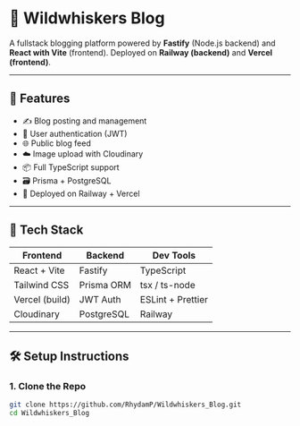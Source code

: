 # 🐾 Wildwhiskers Blog

A fullstack blogging platform powered by **Fastify** (Node.js backend) and **React with Vite** (frontend). Deployed on **Railway (backend)** and **Vercel (frontend)**.

---

## 🚀 Features

- ✍️ Blog posting and management
- 🔐 User authentication (JWT)
- 🌐 Public blog feed
- ☁️ Image upload with Cloudinary
- 📦 Full TypeScript support
- 🗃️ Prisma + PostgreSQL
- 📡 Deployed on Railway + Vercel

---

## 🧠 Tech Stack

| Frontend        | Backend        | Dev Tools       |
|----------------|----------------|-----------------|
| React + Vite   | Fastify        | TypeScript      |
| Tailwind CSS   | Prisma ORM     | tsx / ts-node   |
| Vercel (build) | JWT Auth       | ESLint + Prettier |
| Cloudinary     | PostgreSQL     | Railway         |

---

## 🛠️ Setup Instructions

### 1. Clone the Repo

```bash
git clone https://github.com/RhydamP/Wildwhiskers_Blog.git
cd Wildwhiskers_Blog

